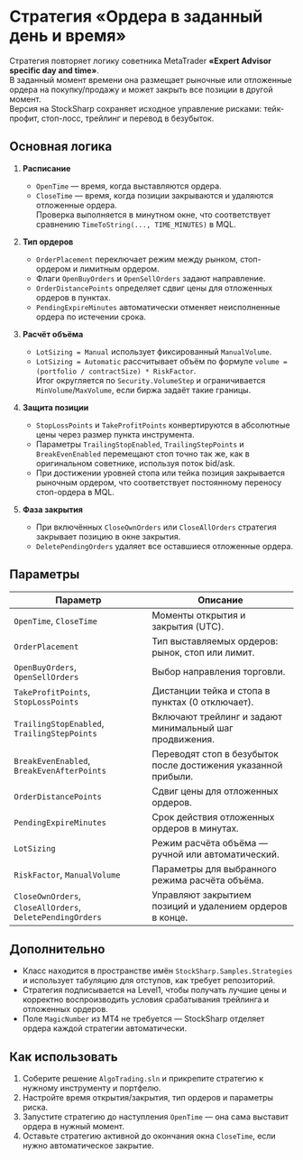 # Стратегия «Ордера в заданный день и время»

Стратегия повторяет логику советника MetaTrader **«Expert Advisor specific day and time»**.  
В заданный момент времени она размещает рыночные или отложенные ордера на покупку/продажу и может закрыть все позиции в другой момент.  
Версия на StockSharp сохраняет исходное управление рисками: тейк-профит, стоп-лосс, трейлинг и перевод в безубыток.

## Основная логика

1. **Расписание**  
   - `OpenTime` — время, когда выставляются ордера.  
   - `CloseTime` — время, когда позиции закрываются и удаляются отложенные ордера.  
   Проверка выполняется в минутном окне, что соответствует сравнению `TimeToString(..., TIME_MINUTES)` в MQL.

2. **Тип ордеров**  
   - `OrderPlacement` переключает режим между рынком, стоп-ордером и лимитным ордером.  
   - Флаги `OpenBuyOrders` и `OpenSellOrders` задают направление.  
   - `OrderDistancePoints` определяет сдвиг цены для отложенных ордеров в пунктах.  
   - `PendingExpireMinutes` автоматически отменяет неисполненные ордера по истечении срока.

3. **Расчёт объёма**  
   - `LotSizing = Manual` использует фиксированный `ManualVolume`.  
   - `LotSizing = Automatic` рассчитывает объём по формуле `volume = (portfolio / contractSize) * RiskFactor`.  
   Итог округляется по `Security.VolumeStep` и ограничивается `MinVolume`/`MaxVolume`, если биржа задаёт такие границы.

4. **Защита позиции**  
   - `StopLossPoints` и `TakeProfitPoints` конвертируются в абсолютные цены через размер пункта инструмента.  
   - Параметры `TrailingStopEnabled`, `TrailingStepPoints` и `BreakEvenEnabled` перемещают стоп точно так же, как в оригинальном советнике, используя поток bid/ask.  
   - При достижении уровней стопа или тейка позиция закрывается рыночным ордером, что соответствует постоянному переносу стоп-ордера в MQL.

5. **Фаза закрытия**  
   - При включённых `CloseOwnOrders` или `CloseAllOrders` стратегия закрывает позицию в окне закрытия.  
   - `DeletePendingOrders` удаляет все оставшиеся отложенные ордера.

## Параметры

| Параметр | Описание |
|----------|----------|
| `OpenTime`, `CloseTime` | Моменты открытия и закрытия (UTC). |
| `OrderPlacement` | Тип выставляемых ордеров: рынок, стоп или лимит. |
| `OpenBuyOrders`, `OpenSellOrders` | Выбор направления торговли. |
| `TakeProfitPoints`, `StopLossPoints` | Дистанции тейка и стопа в пунктах (0 отключает). |
| `TrailingStopEnabled`, `TrailingStepPoints` | Включают трейлинг и задают минимальный шаг продвижения. |
| `BreakEvenEnabled`, `BreakEvenAfterPoints` | Переводят стоп в безубыток после достижения указанной прибыли. |
| `OrderDistancePoints` | Сдвиг цены для отложенных ордеров. |
| `PendingExpireMinutes` | Срок действия отложенных ордеров в минутах. |
| `LotSizing` | Режим расчёта объёма — ручной или автоматический. |
| `RiskFactor`, `ManualVolume` | Параметры для выбранного режима расчёта объёма. |
| `CloseOwnOrders`, `CloseAllOrders`, `DeletePendingOrders` | Управляют закрытием позиций и удалением ордеров в конце. |

## Дополнительно

- Класс находится в пространстве имён `StockSharp.Samples.Strategies` и использует табуляцию для отступов, как требует репозиторий.  
- Стратегия подписывается на Level1, чтобы получать лучшие цены и корректно воспроизводить условия срабатывания трейлинга и отложенных ордеров.  
- Поле `MagicNumber` из MT4 не требуется — StockSharp отделяет ордера каждой стратегии автоматически.

## Как использовать

1. Соберите решение `AlgoTrading.sln` и прикрепите стратегию к нужному инструменту и портфелю.  
2. Настройте время открытия/закрытия, тип ордеров и параметры риска.  
3. Запустите стратегию до наступления `OpenTime` — она сама выставит ордера в нужный момент.  
4. Оставьте стратегию активной до окончания окна `CloseTime`, если нужно автоматическое закрытие.
